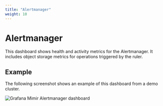 ```yaml
---
title: "Alertmanager"
weight: 10
---
```


# Alertmanager

This dashboard shows health and activity metrics for the Alertmanager.
It includes object storage metrics for operations triggered by the ruler.

## Example

The following screenshot shows an example of this dashboard from a demo cluster.

![Grafana Mimir Alertmanager dashboard](../../../../images/dashboards/mimir-alertmanager.png)
